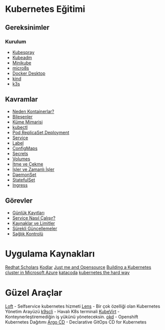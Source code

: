 # Kubernetes Eğitimi

## Gereksinimler
### Kurulum
* [Kubespray](docs/kubespray.md)
* [Kubeadm](docs/kubeadm.md)
* [Minikube](https://minikube.sigs.k8s.io/docs/)
* [micro8s](docs/micro8s.md)
* [Docker Desktop](https://birthday.play-with-docker.com/kubernetes-docker-desktop/)
* [kind](https://kind.sigs.k8s.io/)
* [k3s](https://k3s.io/)


## Kavramlar
* [Neden Kontainerlar?](docs/neden.md)
* [Bileşenler](docs/bilesen.md)
* [Küme Mimarisi](docs/mimari.md)
* [kubectl](docs/kubectl.md)
* [Pod,ReplicaSet,Deployment](docs/pod-rs-deployment.md)
* [Service](docs/service.md)
* [Label](docs/label.md)
* [ConfigMaps](docs/configmaps.md)
* [Secrets](docs/secrets.md)
* [Volumes](docs/volumes.md)
* [İtme ve Çekme](docs/taints-affinity.md)
* [İşler ve Zamanlı İşler](docs/jobs-cronjobs.md)
* [DaemonSet](docs/daemonsets.md)
* [StatefulSet](docs/statefulsets.md)
* [Ingress](docs/ingress.md)

## Görevler
* [Günlük Kayıtları](docs/logs.md)
* [Service Nasıl Çalışır?](docs/service-nasil.md)
* [Kaynaklar ve Limitler](docs/kaynaklar-limitler.md)
* [Sürekli Güncellemeler](docs/surekli-guncellemeler.md)
* [Sağlık Kontrolü](docs/canlilik-hazirlik.md)


# Uygulama Kaynakları

[Redhat Scholars](https://redhat-scholars.github.io/kubernetes-tutorial/kubernetes-tutorial/index.html)
    [Kodlar](https://github.com/redhat-scholars/kubernetes-tutorial.git) 
[Just me and Opensource](https://github.com/justmeandopensource/kubernetes/tree/master/yamls)
[Building a Kubernetes cluster in Microsoft Azure](https://github.com/ksachdeva/k8s-examples)
[katacoda](https://www.katacoda.com/learn?q=kubernetes&hPP=12&idx=scenarios&p=0&is_v=1)
[kubernetes the hard way](https://github.com/kelseyhightower/kubernetes-the-hard-way)


# Güzel Araçlar

[Loft](https://loft.sh/) - Selfservice kubernetes hizmeti
[Lens](https://k8slens.dev/) - Bir çok özelliği olan Kubernetes Yönetim Arayüzü
[k9scli](https://k9scli.io/) - Havalı K8s terminali
[KubeVirt](https://kubevirt.io/) - Konteynerleştiremediğin iş yükünü yöneteceksin.
[okd](https://www.okd.io/) - Openshift Kubernetes Dağıtımı
[Argo CD](https://argo-cd.readthedocs.io/en/stable/) - Declarative GitOps CD for Kubernetes 








